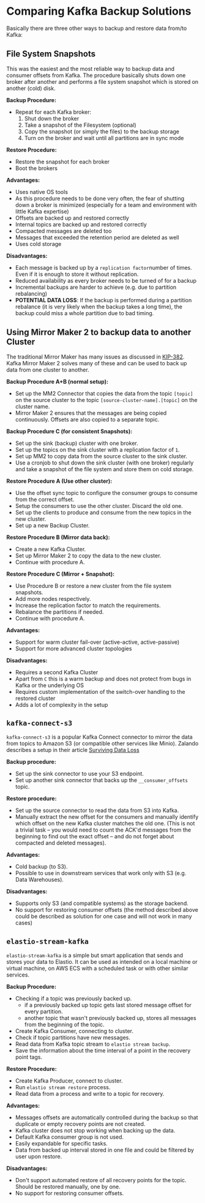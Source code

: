 # Comparing Kafka Backup Solutions

Basically there are three other ways to backup and restore data
from/to Kafka:

## File System Snapshots

This was the easiest and the most reliable way to backup data and consumer
offsets from Kafka. The procedure basically shuts down one broker
after another and performs a file system snapshot which is stored on
another (cold) disk.

**Backup Procedure:**

* Repeat for each Kafka broker:
  1. Shut down the broker
  2. Take a snapshot of the Filesystem (optional)
  3. Copy the snapshot (or simply the files) to the backup storage
  4. Turn on the broker and wait until all partitions are in sync mode

**Restore Procedure:**

* Restore the snapshot for each broker
* Boot the brokers

**Advantages:**

* Uses native OS tools
* As this procedure needs to be done very often, the fear of shutting
  down a broker is minimized (especially for a team and environment
  with little Kafka expertise)
* Offsets are backed up and restored correctly
* Internal topics are backed up and restored correctly
* Compacted messages are deleted too
* Messages that exceeded the retention period are deleted as well
* Uses cold storage

**Disadvantages:**

* Each message is backed up by a `replication factor`number of times. Even if it
  is enough to store it without replication.
* Reduced availability as every broker needs to be turned of for a
  backup
* Incremental backups are harder to achieve (e.g. due to partition
  rebalancing)
* **POTENTIAL DATA LOSS**: If the backup is performed during a
  partition rebalance (it is very likely when the backup takes a long
  time), the backup could miss a whole partition due to bad timing.

## Using Mirror Maker 2 to backup data to another Cluster

The traditional Mirror Maker has many issues as discussed in
[KIP-382](https://cwiki.apache.org/confluence/display/KAFKA/KIP-382%3A+MirrorMaker+2.0).
Kafka Mirror Maker 2 solves many of these and can be used to back up data from one cluster to another.

**Backup Procedure A+B (normal setup):**

* Set up the MM2 Connector that copies the data from the topic
  `[topic]` on the source cluster to the topic
  `[source-cluster-name].[topic]` on the cluster name.
* Mirror Maker 2 ensures that the messages are being copied continuously.
  Offsets are also copied to a separate topic.

**Backup Procedure C (for consistent Snapshots):**

* Set up the sink (backup) cluster with one broker.
* Set up the topics on the sink cluster with a replication factor of
  `1`.
* Set up MM2 to copy data from the source cluster to the sink cluster.
* Use a cronjob to shut down the sink cluster (with one broker)
  regularly and take a snapshot of the file system and store them on
  cold storage.

**Restore Procedure A (Use other cluster):**

* Use the offset sync topic to configure the consumer groups to
  consume from the correct offset.
* Setup the consumers to use the other cluster. Discard the old
  one.
* Set up the clients to produce and consume from the new topics in the
  new cluster.
* Set up a new Backup Cluster.

**Restore Procedure B (Mirror data back):**

* Create a new Kafka Cluster.
* Set up Mirror Maker 2 to copy the data to the new cluster.
* Continue with procedure A.

**Restore Procedure C (Mirror + Snapshot):**

* Use Procedure B or restore a new cluster from the file system
  snapshots.
* Add more nodes respectively.
* Increase the replication factor to match the requirements.
* Rebalance the partitions if needed.
* Continue with procedure A.

**Advantages:**

* Support for warm cluster fail-over (active-active, active-passive)
* Support for more advanced cluster topologies

**Disadvantages:**

* Requires a second Kafka Cluster
* Apart from `C` this is a warm backup and does not protect from
  bugs in Kafka or the underlying OS
* Requires custom implementation of the switch-over handling to the
  restored cluster
* Adds a lot of complexity in the setup

## `kafka-connect-s3`

`kafka-connect-s3` is a popular Kafka Connect connector to mirror the
data from topics to Amazon S3 (or compatible other services like
Minio). Zalando describes a setup in their article [Surviving Data
Loss](https://jobs.zalando.com/tech/blog/backing-up-kafka-zookeeper/)

**Backup procedure:**

* Set up the sink connector to use your S3 endpoint.
* Set up another sink connector that backs up the `__consumer_offsets` topic.

**Restore procedure:**

* Set up the source connector to read the data from S3 into Kafka.
* Manually extract the new offset for the consumers and manually
  identify which offset on the new Kafka cluster matches the old
  one. (This is not a trivial task – you would need to count the ACK'd
  messages from the beginning to find out the exact offset – and do not
  forget about compacted and deleted messages).

**Advantages:**

* Cold backup (to S3).
* Possible to use in downstream services that work only with S3 (e.g. Data
  Warehouses).

**Disadvantages:**

* Supports only S3 (and compatible systems) as the storage backend.
* No support for restoring consumer offsets (the method described above could be described as solution for one case and will not work in many cases)

## `elastio-stream-kafka`
`elastio-stream-kafka` is a simple but smart application that sends and stores your data to Elastio. It can be used as intended on a local machine or virtual machine, on AWS ECS with a scheduled task or with other similar services.

**Backup Procedure:**

* Checking if a topic was previously backed up.
    * if a previously backed up topic gets last stored message offset for every partition.
    * another topic that wasn't previously backed up, stores all messages from the beginning of the topic.
* Create Kafka Consumer, connecting to cluster.
* Check if topic partitions have new messages.
* Read data from Kafka topic stream to `elastio stream backup`.
* Save the information about the time interval of a point in the recovery point tags.

**Restore Procedure:**

* Create Kafka Producer, connect to cluster.
* Run `elastio stream restore` process.
* Read data from a process and write to a topic for recovery.

**Advantages:**

* Messages offsets are automatically controlled during the  backup so that duplicate or empty recovery points are not created.
* Kafka cluster does not stop working when backing up the data.
* Default Kafka consumer group is not used.
* Easily expandable for specific tasks.
* Data from backed up interval stored in one file and could be filtered by user upon restore.

**Disadvantages:**

* Don't support automated restore of all recovery points for the topic. Should be restored manually, one by one.
* No support for restoring consumer offsets.
